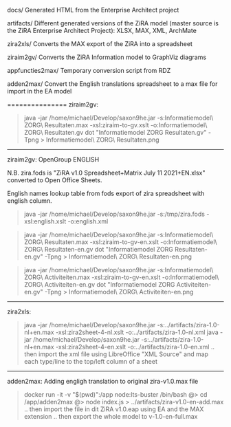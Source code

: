 
docs/ Generated HTML from the Enterprise Architect project

artifacts/ Different generated versions of the ZiRA model (master source is the ZiRA Enterprise Architect Project): XLSX, MAX, XML, ArchMate

zira2xls/ Converts the MAX export of the ZiRA into a spreadsheet

ziraim2gv/ Converts the ZiRA Information model to GraphViz diagrams

appfuncties2max/ Temporary conversion script from RDZ

adden2max/ Convert the English translations spreadsheet to a max file for import in the EA model 

===============
ziraim2gv:

> java -jar /home/michael/Develop/saxon9he.jar -s:Informatiemodel\ ZORG\ Resultaten.max -xsl:ziraim-to-gv.xslt -o:Informatiemodel\ ZORG\ Resultaten.gv
> dot "Informatiemodel ZORG Resultaten.gv" -Tpng > Informatiemodel\ ZORG\ Resultaten.png

----------------
ziraim2gv: OpenGroup ENGLISH

N.B. zira.fods is "ZiRA v1.0 Spreadsheet+Matrix July 11 2021+EN.xlsx" converted to Open Office Sheets.

English names lookup table from fods export of zira spreadsheet with english column.
> java -jar /home/michael/Develop/saxon9he.jar -s:/tmp/zira.fods -xsl:english.xslt -o:english.xml 

> java -jar /home/michael/Develop/saxon9he.jar -s:Informatiemodel\ ZORG\ Resultaten.max -xsl:ziraim-to-gv-en.xslt -o:Informatiemodel\ ZORG\ Resultaten-en.gv
> dot "Informatiemodel ZORG Resultaten-en.gv" -Tpng > Informatiemodel\ ZORG\ Resultaten-en.png

> java -jar /home/michael/Develop/saxon9he.jar -s:Informatiemodel\ ZORG\ Activiteiten.max -xsl:ziraim-to-gv-en.xslt -o:Informatiemodel\ ZORG\ Activiteiten-en.gv
> dot "Informatiemodel ZORG Activiteiten-en.gv" -Tpng > Informatiemodel\ ZORG\ Activiteiten-en.png
-----------------
zira2xls:

> java -jar /home/michael/Develop/saxon9he.jar -s:../artifacts/zira-1.0-nl+en.max -xsl:zira2sheet-4-nl.xslt -o:../artifacts/zira-1.0-nl.xml
> java -jar /home/michael/Develop/saxon9he.jar -s:../artifacts/zira-1.0-nl+en.max -xsl:zira2sheet-4-en.xslt -o:../artifacts/zira-1.0-en.xml
.. then import the xml file using LibreOffice "XML Source" and map each type/line to the top/left column of a sheet  

-----------------
adden2max: Adding engligh translation to original zira-v1.0.max file

> docker run -it -v "$(pwd)":/app node:lts-buster /bin/bash
@> cd /app/adden2max
@> node index.js > ../artifacts/zira-v1.0-en-add.max
.. then import the file in dit ZiRA v1.0.eap using EA and the MAX extension
.. then export the whole model to v-1.0-en-full.max
